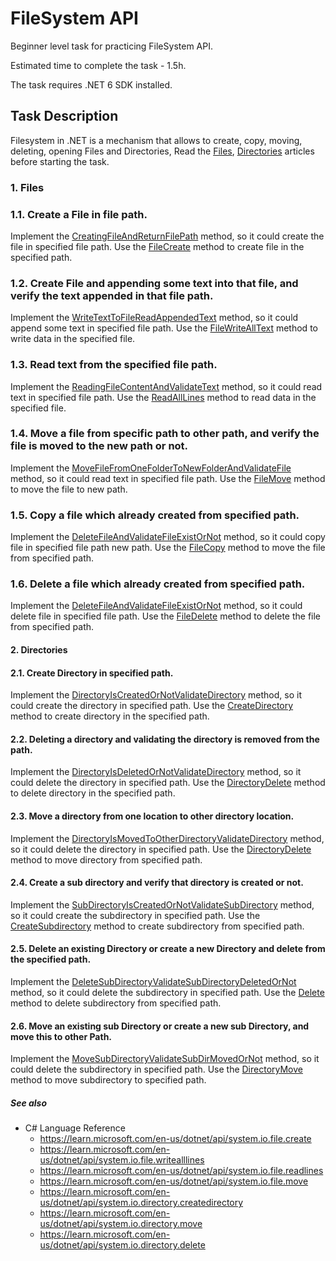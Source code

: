 # FileSystem API

Beginner level task for practicing FileSystem API.

Estimated time to complete the task - 1.5h.

The task requires .NET 6 SDK installed.

## Task Description

Filesystem in .NET is a mechanism that allows to create, copy, moving, deleting, opening  Files and Directories, Read the [Files](https://learn.microsoft.com/en-us/dotnet/api/system.io.file), [Directories](https://learn.microsoft.com/en-us/dotnet/api/system.io.directory) articles before starting the task.

### 1. Files

### 1.1. Create a File in file path.

Implement the [CreatingFileAndReturnFilePath](FileSystem/FileOperations.cs#L9) method, so it could create the file in specified file path. Use the [FileCreate](https://learn.microsoft.com/en-us/dotnet/api/system.io.file.create) method to create file in the specified path.


### 1.2. Create File and appending some text into that file, and verify the text appended in that file path.

Implement the [WriteTextToFileReadAppendedText](FileSystem/FileOperations.cs#L15) method, so it could append some text in specified file path. Use the [FileWriteAllText](https://learn.microsoft.com/en-us/dotnet/api/system.io.file.writealltext) method to write data in the specified file.


### 1.3. Read text from the specified file path.

Implement the [ReadingFileContentAndValidateText](FileSystem/FileOperations.cs#L21) method, so it could read text in specified file path. Use the [ReadAllLines](https://learn.microsoft.com/en-us/dotnet/api/system.io.file.readalllines) method to read data in the specified file.


### 1.4. Move a file from specific path to other path, and verify the file is moved to the new path or not.

Implement the [MoveFileFromOneFolderToNewFolderAndValidateFile](FileSystem/FileOperations.cs#L27) method, so it could read text in specified file path. Use the [FileMove](https://learn.microsoft.com/en-us/dotnet/api/system.io.file.move) method to move the file to new path.


### 1.5. Copy a file which already created from specified path.

Implement the [DeleteFileAndValidateFileExistOrNot](FileSystem/FileOperations.cs#L33) method, so it could copy file in specified file path new path. Use the [FileCopy](https://learn.microsoft.com/en-us/dotnet/api/system.io.file.copy) method to move the file from specified path.


### 1.6. Delete a file which already created from specified path.

Implement the [DeleteFileAndValidateFileExistOrNot](FileSystem/FileOperations.cs#L39) method, so it could delete file in specified file path. Use the [FileDelete](https://learn.microsoft.com/en-us/dotnet/api/system.io.file.delete) method to delete the file from specified path.



#### 2. Directories

#### 2.1. Create Directory in specified path.

Implement the [DirectoryIsCreatedOrNotValidateDirectory](FileSystem/DirectoryOperations.cs#L7) method, so it could create the directory in specified path. Use the [CreateDirectory](https://learn.microsoft.com/en-us/dotnet/api/system.io.directory.createdirectory) method to create directory in the specified path.


#### 2.2. Deleting a directory and validating the directory is removed from the path.

Implement the [DirectoryIsDeletedOrNotValidateDirectory](FileSystem/DirectoryOperations.cs#L13) method, so it could delete the directory in specified path. Use the [DirectoryDelete](https://learn.microsoft.com/en-us/dotnet/api/system.io.directory.delete) method to delete directory in the specified path.


#### 2.3. Move a directory from one location to other directory location.

Implement the [DirectoryIsMovedToOtherDirectoryValidateDirectory](FileSystem/DirectoryOperations.cs#L19) method, so it could delete the directory in specified path. Use the [DirectoryDelete](https://learn.microsoft.com/en-us/dotnet/api/system.io.directory.move) method to move directory from specified path.


#### 2.4. Create a sub directory and verify that directory is created or not.

Implement the [SubDirectoryIsCreatedOrNotValidateSubDirectory](FileSystem/DirectoryOperations.cs#L25) method, so it could create the subdirectory in specified path. Use the [CreateSubdirectory](https://learn.microsoft.com/en-us/dotnet/api/system.io.directoryinfo.createsubdirectory) method to create subdirectory from specified path.


#### 2.5. Delete an existing Directory or create a new Directory and delete from the specified path.

Implement the [DeleteSubDirectoryValidateSubDirectoryDeletedOrNot](FileSystem/DirectoryOperations.cs#L31) method, so it could delete the subdirectory in specified path. Use the [Delete](https://learn.microsoft.com/en-us/dotnet/api/system.io.directory.delete) method to delete subdirectory from specified path.


#### 2.6. Move an existing sub Directory or create a new sub Directory, and move this to other Path.

Implement the [MoveSubDirectoryValidateSubDirMovedOrNot](FileSystem/DirectoryOperations.cs#L37) method, so it could delete the subdirectory in specified path. Use the [DirectoryMove](https://learn.microsoft.com/en-us/dotnet/api/system.io.directory.move) method to move subdirectory to specified path.

##### See also

* C# Language Reference
  * https://learn.microsoft.com/en-us/dotnet/api/system.io.file.create
  * https://learn.microsoft.com/en-us/dotnet/api/system.io.file.writealllines
  * https://learn.microsoft.com/en-us/dotnet/api/system.io.file.readlines
  * https://learn.microsoft.com/en-us/dotnet/api/system.io.file.move
  * https://learn.microsoft.com/en-us/dotnet/api/system.io.directory.createdirectory
  * https://learn.microsoft.com/en-us/dotnet/api/system.io.directory.move
  * https://learn.microsoft.com/en-us/dotnet/api/system.io.directory.delete

